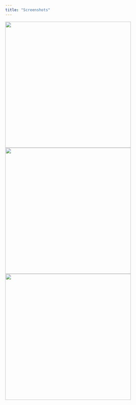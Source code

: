 ```yaml
---
title: "Screenshots"
---
```

<a href="{{ '/assets/img/screenshots/wxfb_gui.png' | relative_url }}" data-toggle="lightbox" data-gallery="gallery">
  <img src="{{ '/assets/img/screenshots/wxfb_gui.png' | relative_url }}" class="img-fluid" style="width:400px">
</a>
<a href="{{ '/assets/img/screenshots/wxfb_cpp_generation.png' | relative_url }}" data-toggle="lightbox" data-gallery="gallery">
  <img src="{{ '/assets/img/screenshots/wxfb_cpp_generation.png' | relative_url }}" class="img-fluid" style="width:400px">
</a>
<a href="{{ '/assets/img/screenshots/wxfb_python_generation.png' | relative_url }}" data-toggle="lightbox" data-gallery="gallery">
  <img src="{{ '/assets/img/screenshots/wxfb_python_generation.png' | relative_url }}" class="img-fluid" style="width:400px">
</a>
